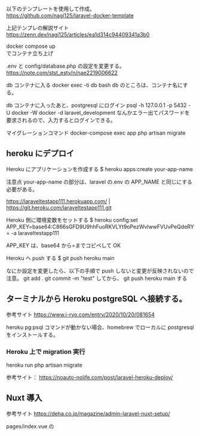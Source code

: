以下のテンプレートを使用して作成。  
https://github.com/nagi125/laravel-docker-template

上記テンプレの解説サイト  
https://zenn.dev/nagi125/articles/ea1d314c94409341a3b0

docker compose up  
でコンテナ立ち上げ

.env と config/database.php の設定を変更する。
https://note.com/stst_esty/n/nae2219006622

db コンテナに入る
docker exec -ti db bash
db のところは、コンテナ名にする。

db コンテナに入ったあと、postgresql にログイン
psql -h 127.0.0.1 -p 5432 -U docker -W docker -d laravel_development
なんかエラー出てパスワードを要求されるので、入力するとログインできる。

マイグレーションコマンド
docker-compose exec app php artisan migrate

## heroku にデプロイ

Heroku にアプリケーションを作成する
\$ heroku apps:create your-app-name

注意点
your-app-name の部分は、laravel の.env の APP_NAME と同じにする必要がある。

https://laraveltestapp111.herokuapp.com/ | https://git.heroku.com/laraveltestapp111.git

Heroku 側に環境変数をセットする
\$ heroku config:set APP_KEY=base64:C866sGFD9U9hhFuoRKVLYt9oPezWvlwwFVUvPeQdeRY= -a laraveltestapp111

APP_KEY は、base64 から=までコピペして OK

Heroku へ push する
\$ git push heroku main

なにか設定を変更したら、以下の手順で push しないと変更が反映されないので注意。
git add .
git commit -m "test"
してから、
git push heroku main
する

## ターミナルから Heroku postgreSQL へ接続する。

参考サイト
https://www.i-ryo.com/entry/2020/10/20/081654

heroku pg:psql
コマンドが動かない場合、homebrew でローカルに postgresql をインストールする。

### Heroku 上で migration 実行

heroku run php artisan migrate

参考サイト：
https://noauto-nolife.com/post/laravel-heroku-deploy/

## Nuxt 導入

参考サイト
https://deha.co.jp/magazine/admin-laravel-nuxt-setup/

pages/index.vue の<script>の中を書くときの注意事項
nginx を通して laravel を表示する場合、URL は http://localhost になるため、
axios の URL 指定もそれに合わせる必要がある。

```
<script>
import Logo from '~/components/Logo.vue'

export default {
  components: {
    Logo,
  },
  async asyncData(app) {
    const data = await app.$axios.$get('http://localhost/api') // ←ここをlocalhost/apiにしないとエラーになる。
    return {
      data,
    }
  },
}
</script>
```

## CORS エラーが出た場合の対処方法

参考：
https://qiita.com/madayo/items/8a31fdd4def65fc08393
